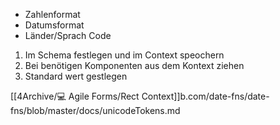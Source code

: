 - Zahlenformat
- Datumsformat
- Länder/Sprach Code

1. Im Schema festlegen und im Context speochern
2. Bei benötigen Komponenten aus dem Kontext ziehen
3. Standard wert gestlegen

[[4Archive/💻 Agile Forms/Rect Context]]b.com/date-fns/date-fns/blob/master/docs/unicodeTokens.md
